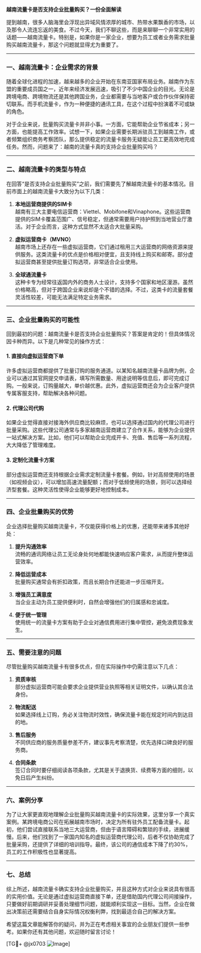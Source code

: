 **越南流量卡是否支持企业批量购买？一份全面解读**

提到越南，很多人脑海里会浮现出异域风情浓厚的城市、热带水果飘香的市场，以及那令人流连忘返的美食。不过今天，我们不聊这些，而是来聊聊一个非常实用的话题——越南流量卡。特别是，如果你是一家企业，想要为员工或者业务需求批量购买越南流量卡，那这个问题就显得尤为重要了。

---

### 一、越南流量卡：企业需求的背景

随着全球化进程的加速，越来越多的企业开始在东南亚国家布局业务。越南作为东盟的重要成员国之一，近年来经济发展迅速，吸引了不少中国企业的目光。无论是跨境电商、跨境物流还是其他跨国业务，企业都需要与当地客户或合作伙伴保持密切联系。而手机流量卡，作为一种便捷的通讯工具，在这个过程中扮演着不可或缺的角色。

对于企业来说，批量购买流量卡并非小事。一方面，它能帮助企业节省成本；另一方面，也能提高工作效率。试想一下，如果企业需要长期派驻员工到越南工作，或者频繁组织商务考察团队，那么提供稳定的流量卡服务无疑能让员工更高效地完成任务。然而，问题来了：越南的流量卡真的支持企业批量购买吗？

---

### 二、越南流量卡的类型与特点

在回答“是否支持企业批量购买”之前，我们需要先了解越南流量卡的基本情况。目前市面上的越南流量卡大致分为以下几类：

1. **本地运营商提供的SIM卡**  
   越南有三大主要电信运营商：Viettel、Mobifone和Vinaphone。这些运营商提供的SIM卡覆盖范围广、信号稳定，但通常需要用户持护照到当地营业厅激活。对于企业而言，这种方式显然不太适合大批量采购。

2. **虚拟运营商卡（MVNO）**  
   越南市场上还存在一些虚拟运营商，它们通过租用三大运营商的网络资源来提供服务。这类流量卡的优点是价格相对便宜，且支持线上购买和邮寄。部分虚拟运营商甚至提供批量订购选项，非常适合企业使用。

3. **全球通流量卡**  
   这种卡专为经常往返国内外的商务人士设计，支持多个国家和地区漫游。虽然价格略高，但对于跨国企业来说却是个不错的选择。不过，这类卡的流量套餐灵活性较差，可能无法满足特定业务需求。

---

### 三、企业批量购买的可能性

回到最初的问题：越南流量卡是否支持企业批量购买？答案是肯定的！但具体情况因卡种而异。以下是几种常见的操作方式：

#### 1. **直接向虚拟运营商下单**
   许多虚拟运营商都提供了批量订购的服务通道。以某知名越南流量卡品牌为例，企业可以通过其官网提交申请表，填写所需数量、用途说明等信息后，即可完成订购。一般来说，订购量越大，单价越优惠。此外，虚拟运营商还会为企业客户提供专属客服支持，帮助解决各种问题。

#### 2. **代理公司代购**
   如果企业觉得直接对接海外供应商比较麻烦，也可以选择通过国内的代理公司进行批量采购。这些代理公司通常与多家越南运营商建立了合作关系，能够为企业提供一站式解决方案。比如，他们可以帮助企业完成开卡、充值、售后等一系列流程，大大降低了管理难度。

#### 3. **定制化流量卡方案**
   部分虚拟运营商还支持根据企业需求定制流量卡套餐。例如，针对高频使用的场景（如视频会议），可以增加高速流量配额；而对于低频使用的场景，则可以选择经济型套餐。这种灵活性使得企业能够更好地控制成本。

---

### 四、企业批量购买的优势

企业选择批量购买越南流量卡，不仅能获得价格上的优惠，还能带来诸多其他好处：

1. **提升沟通效率**  
   流畅的通讯网络让员工无论身处何地都能快速响应客户需求，从而提升整体运营效率。

2. **降低运营成本**  
   批量购买通常会有折扣政策，而且长期合作还能进一步压缩开支。

3. **增强员工满意度**  
   当企业主动为员工提供便利时，自然会增强他们的归属感和忠诚度。

4. **便于统一管理**  
   使用统一的流量卡方案有助于企业对通信费用进行集中管控，避免浪费现象发生。

---

### 五、需要注意的问题

尽管批量购买越南流量卡有很多优点，但在实际操作中仍需注意以下几点：

1. **资质审核**  
   部分虚拟运营商可能会要求企业提供营业执照等相关证明文件，以确认其合法身份。

2. **物流配送**  
   如果选择线上订购，务必关注物流时效性，确保流量卡能在规定时间内到达目的地。

3. **售后服务**  
   不同供应商的服务质量参差不齐，建议事先考察清楚，优先选择口碑良好的服务商。

4. **合同条款**  
   签订合同时要仔细阅读各项条款，尤其是关于退换货、续费等方面的细则，以免日后产生纠纷。

---

### 六、案例分享

为了让大家更直观地理解企业批量购买越南流量卡的实际效果，这里分享一个真实案例。某跨境电商公司在拓展越南市场时，决定为所有驻外员工配备流量卡。起初，他们尝试直接联系当地三大运营商，但由于语言障碍和繁琐的手续，进展缓慢。后来，他们找到了一家国内知名的虚拟运营商代理公司，后者不仅协助完成了批量采购，还提供了详细的培训指导。最终，该公司的通信成本下降了约30%，员工的工作积极性也显著提高。

---

### 七、总结

综上所述，越南流量卡确实支持企业批量购买，并且这种方式对企业来说具有很高的实用价值。无论是通过虚拟运营商直接下单，还是借助国内代理公司间接操作，只要做好前期调研并妥善处理细节问题，就能顺利实现这一目标。当然，企业在做出决策前还需要结合自身实际情况权衡利弊，找到最适合自己的解决方案。

希望这篇文章能解答你的疑问，并为正在考虑相关事宜的企业朋友们提供一些参考。如果你还有其他问题，欢迎随时留言讨论！

[TG💪+ @jx0703 ![Image](https://github.com/user-attachments/assets/dbca1d08-cadb-493c-b0ec-ad6f7a83f270)]